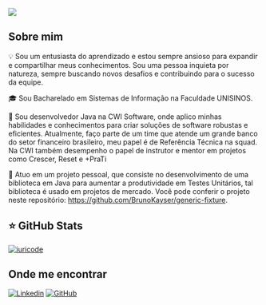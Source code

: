 
![](https://komarev.com/ghpvc/?username=BrunoKayser&color=006bed)

## Sobre mim

💡 Sou um entusiasta do aprendizado e estou sempre ansioso para expandir e compartilhar meus conhecimentos. Sou uma pessoa inquieta por natureza, sempre buscando novos desafios e contribuindo para o sucesso da equipe.

🎓 Sou Bacharelado em Sistemas de Informação na Faculdade UNISINOS.

💼 Sou desenvolvedor Java na CWI Software, onde aplico minhas habilidades e conhecimentos para criar soluções de software robustas e eficientes. Atualmente, faço parte de um time que atende um grande banco do setor financeiro brasileiro, meu papel é de Referência Técnica na squad. Na CWI também desempenho o papel de instrutor e mentor em projetos como Crescer, Reset e +PraTi

🌱 Atuo em um projeto pessoal, que consiste no desenvolvimento de uma biblioteca em Java para aumentar a produtividade em Testes Unitários, tal biblioteca é usado em projetos de mercado. Você pode conferir o projeto neste repositório: https://github.com/BrunoKayser/generic-fixture.

## ⭐ GitHub Stats
[![iuricode](https://github-readme-stats.vercel.app/api/top-langs/?username=BrunoKayser&hide=html&layout=compact&theme=dracula)](https://github.com/BrunoKayser)


## Onde me encontrar
[![Linkedin](https://img.shields.io/badge/-Bruno_Kayser-blue?style=flat-square&logo=Linkedin&logoColor=white&link=https://www.linkedin.com/in/bruno-kayser-b97b75100/)](https://www.linkedin.com/in/bruno-kayser-b97b75100/) [![GitHub](https://img.shields.io/badge/-Perfil_Bruno_Kayser-181717?style=flat-square&logo=github)](https://github.com/BrunoKayser)

